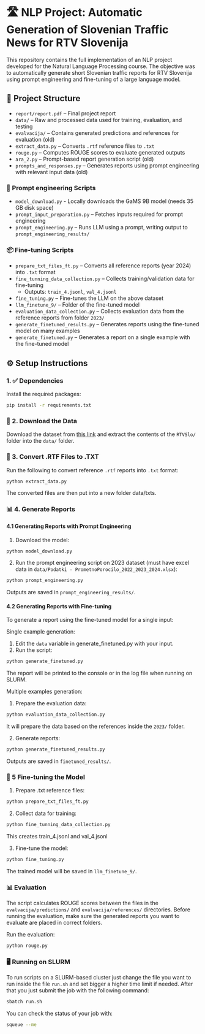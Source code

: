 # 🛣️ NLP Project: Automatic Generation of Slovenian Traffic News for RTV Slovenija

This repository contains the full implementation of an NLP project developed for the Natural Language Processing course. The objective was to automatically generate short Slovenian traffic reports for RTV Slovenija using prompt engineering and fine-tuning of a large language model.

## 📁 Project Structure

- `report/report.pdf` – Final project report  
- `data/` – Raw and processed data used for training, evaluation, and testing  
- `evalvacija/` – Contains generated predictions and references for evaluation  (old)
- `extract_data.py` – Converts `.rtf` reference files to `.txt` 
- `rouge.py` – Computes ROUGE scores to evaluate generated outputs  
- `ara_2.py` – Prompt-based report generation script  (old)
- `prompts_and_responses.py` – Generates reports using prompt engineering with relevant input data  (old)

### 📝 Prompt engineering Scripts
- `model_download.py` - Locally downloads the GaMS 9B model (needs 35 GB disk space)
- `prompt_input_preparation.py` – Fetches inputs required for prompt engineering
- `prompt_engineering.py` – Runs LLM using a prompt, writing output to `prompt_engineering_results/`

### 📦 Fine-tuning Scripts

- `prepare_txt_files_ft.py` – Converts all reference reports (year 2024) into `.txt` format  
- `fine_tunning_data_collection.py` – Collects training/validation data for fine-tuning  
  - Outputs: `train_4.jsonl`, `val_4.jsonl`  
- `fine_tuning.py` – Fine-tunes the LLM on the above dataset  
- `llm_finetune_9/` – Folder of the fine-tuned model  
- `evaluation_data_collection.py` – Collects evaluation data from the reference reports from folder `2023/`
- `generate_finetuned_results.py` – Generates reports using the fine-tuned model on many examples  
- `generate_finetuned.py` – Generates a report on a single example with the fine-tuned model  

## ⚙️ Setup Instructions

### 1. ✅ Dependencies
Install the required packages:
```bash
pip install -r requirements.txt
```

### 🔽 2. Download the Data

Download the dataset from [this link](https://unilj-my.sharepoint.com/personal/slavkozitnik_fri1_uni-lj_si/_layouts/15/onedrive.aspx?id=%2Fpersonal%2Fslavkozitnik%5Ffri1%5Funi%2Dlj%5Fsi%2FDocuments%2FPredmeti%2FONJ%2FONJ%5F2025%5FSpring%2FProjects%2FRTVSlo%2Ezip&parent=%2Fpersonal%2Fslavkozitnik%5Ffri1%5Funi%2Dlj%5Fsi%2FDocuments%2FPredmeti%2FONJ%2FONJ%5F2025%5FSpring%2FProjects&ga=1) and extract the contents of the `RTVSlo/` folder into the `data/` folder.

### 📑 3. Convert .RTF Files to .TXT
Run the following to convert reference `.rtf` reports into `.txt` format:

```bash
python extract_data.py
```
 The converted files are then put into a new folder data/txts.

### 📊 4. Generate Reports
#### 4.1 Generating Reports with Prompt Engineering 
1. Download the model:
```bash
python model_download.py
```

2. Run the prompt engineering script on 2023 dataset (must have excel data in `data/Podatki - PrometnoPorocilo_2022_2023_2024.xlsx`):
```bash
python prompt_engineering.py
```

Outputs are saved in `prompt_engineering_results/`.


#### 4.2 Generating Reports with Fine-tuning
To generate a report using the fine-tuned model for a single input:

Single example generation:
1. Edit the `data` variable in generate_finetuned.py with your input.
2. Run the script:
```bash
python generate_finetuned.py
```

The report will be printed to the console or in the log file when running on SLURM.

Multiple examples generation:
1. Prepare the evaluation data:
```bash
python evaluation_data_collection.py
```
It will prepare the data based on the references inside the `2023/` folder.

2. Generate reports:
```bash
python generate_finetuned_results.py
```
Outputs are saved in `finetuned_results/`.

### 🔧 5 Fine-tuning the Model
1. Prepare .txt reference files:
```bash
python prepare_txt_files_ft.py
```
2. Collect data for training:
```bash
python fine_tunning_data_collection.py
```
This creates train_4.jsonl and val_4.jsonl

3. Fine-tune the model:
```bash
python fine_tuning.py
```

The trained model will be saved in `llm_finetune_9/`.


### 📊 Evaluation
The script calculates ROUGE scores between the files in the `evalvacija/predictions/` and `evalvacija/references/` directories. Before running the evaluation, make sure the generated reports you want to evaluate are placed in correct folders.

Run the evaluation:
```bash
python rouge.py
```

### 🖥️ Running on SLURM
To run scripts on a SLURM-based cluster just change the file you want to run inside the file `run.sh` and set bigger a higher time limit if needed.
After that you just submit the job with the following command:
```bash
sbatch run.sh
```

You can check the status of your job with:
```bash
squeue --me
```


